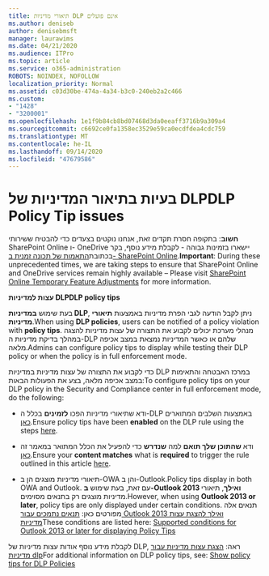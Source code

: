 ```yaml
---
title: תיאורי מדיניות DLP אינם פועלים
ms.author: deniseb
author: denisebmsft
manager: laurawims
ms.date: 04/21/2020
ms.audience: ITPro
ms.topic: article
ms.service: o365-administration
ROBOTS: NOINDEX, NOFOLLOW
localization_priority: Normal
ms.assetid: c03d30be-474a-4a34-b3c0-240eb2a2c466
ms.custom:
- "1428"
- "3200001"
ms.openlocfilehash: 1e1f9b84cb8bd07468d3da0eeaff3716b9a309a4
ms.sourcegitcommit: c6692ce0fa1358ec3529e59ca0ecdfdea4cdc759
ms.translationtype: MT
ms.contentlocale: he-IL
ms.lasthandoff: 09/14/2020
ms.locfileid: "47679586"
---
```

# <a name="dlp-policy-tip-issues"></a><span data-ttu-id="0fad4-102">בעיות בתיאור המדיניות של DLP</span><span class="sxs-lookup"><span data-stu-id="0fad4-102">DLP Policy Tip issues</span></span>

<span data-ttu-id="0fad4-103">**חשוב**: בתקופה חסרת תקדים זאת, אנחנו נוקטים בצעדים כדי להבטיח ששירותי SharePoint Online ו- OneDrive יישארו בזמינות גבוהה - לקבלת מידע נוסף, בקר בכתובת[התאמות של תכונה זמנית ב- SharePoint Online](https://aka.ms/ODSPAdjustments).</span><span class="sxs-lookup"><span data-stu-id="0fad4-103">**Important**: During these unprecedented times, we are taking steps to ensure that SharePoint Online and OneDrive services remain highly available – Please visit [SharePoint Online Temporary Feature Adjustments](https://aka.ms/ODSPAdjustments) for more information.</span></span>

<span data-ttu-id="0fad4-104">**עצות למדיניות DLP**</span><span class="sxs-lookup"><span data-stu-id="0fad4-104">**DLP policy tips**</span></span>

<span data-ttu-id="0fad4-105">בעת שימוש **במדיניות DLP**, ניתן לקבל הודעה לגבי הפרת מדיניות באמצעות **תיאורי מדיניות**.</span><span class="sxs-lookup"><span data-stu-id="0fad4-105">When using **DLP policies**, users can be notified of a policy violation with **policy tips**.</span></span> <span data-ttu-id="0fad4-106">מנהלי מערכת יכולים לקבוע את התצורה של עצות מדיניות להצגה במהלך בדיקת מדיניות ה-DLP שלהם או כאשר המדיניות נמצאת במצב אכיפה מלאה.</span><span class="sxs-lookup"><span data-stu-id="0fad4-106">Admins can configure policy tips to display while testing their DLP policy or when the policy is in full enforcement mode.</span></span>
  
<span data-ttu-id="0fad4-107">כדי לקבוע את התצורה של עצות מדיניות במדיניות DLP במרכז האבטחה והתאימות במצב אכיפה מלאה, בצע את הפעולות הבאות:</span><span class="sxs-lookup"><span data-stu-id="0fad4-107">To configure policy tips on your DLP policy in the Security and Compliance center in full enforcement mode, do the following:</span></span>
  
- <span data-ttu-id="0fad4-108">ודא שתיאורי מדיניות הפכו **לזמינים** בכלל ה-DLP באמצעות השלבים המתוארים [כאן](https://docs.microsoft.com/microsoft-365/compliance/use-notifications-and-policy-tips).</span><span class="sxs-lookup"><span data-stu-id="0fad4-108">Ensure policy tips have been **enabled** on the DLP rule using the steps [here](https://docs.microsoft.com/microsoft-365/compliance/use-notifications-and-policy-tips).</span></span>

- <span data-ttu-id="0fad4-109">ודא **שהתוכן שלך תואם** למה **שנדרש** כדי להפעיל את הכלל המתואר במאמר זה [כאן](https://docs.microsoft.com/microsoft-365/compliance/sensitive-information-type-entity-definitions).</span><span class="sxs-lookup"><span data-stu-id="0fad4-109">Ensure your **content matches** what is **required** to trigger the rule outlined in this article [here](https://docs.microsoft.com/microsoft-365/compliance/sensitive-information-type-entity-definitions).</span></span>

- <span data-ttu-id="0fad4-110">תיאורי מדיניות מוצגים הן ב-OWA והן ב-Outlook.</span><span class="sxs-lookup"><span data-stu-id="0fad4-110">Policy tips display in both OWA and Outlook.</span></span> <span data-ttu-id="0fad4-111">עם זאת, בעת שימוש **ב-Outlook 2013 ואילך**, תיאורי מדיניות מוצגים רק בתנאים מסוימים.</span><span class="sxs-lookup"><span data-stu-id="0fad4-111">However, when using **Outlook 2013 or later**, policy tips are only displayed under certain conditions.</span></span> <span data-ttu-id="0fad4-112">תנאים אלה מפורטים כאן: [תנאים נתמכים עבור Outlook 2013 ואילך להצגת עצות מדיניות](https://docs.microsoft.com/microsoft-365/compliance/use-notifications-and-policy-tips)</span><span class="sxs-lookup"><span data-stu-id="0fad4-112">These conditions are listed here: [Supported conditions for Outlook 2013 or later for displaying Policy Tips](https://docs.microsoft.com/microsoft-365/compliance/use-notifications-and-policy-tips)</span></span>

<span data-ttu-id="0fad4-113">לקבלת מידע נוסף אודות עצות מדיניות של DLP, ראה: [הצגת עצות מדיניות עבור מדיניות dlp](https://docs.microsoft.com/microsoft-365/compliance/use-notifications-and-policy-tips)</span><span class="sxs-lookup"><span data-stu-id="0fad4-113">For additional information on DLP policy tips, see: [Show policy tips for DLP Policies](https://docs.microsoft.com/microsoft-365/compliance/use-notifications-and-policy-tips)</span></span>
  